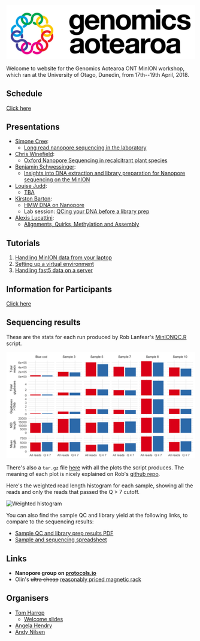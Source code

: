 
![Genomics Aotearoa](./docs/assets/GA-Wide-Colour-1200px.jpg)

Welcome to website for the Genomics Aotearoa ONT MinION workshop, which ran at the University of Otago, Dunedin, from 17th--19th April, 2018.

## Schedule

[Click here](./docs/Structure.md)

## Presentations
- [Simone Cree](mailto:simone.macmil@otago.ac.nz):
    - [Long read nanopore sequencing in the laboratory](https://drive.google.com/file/d/1HOKSwutiWD6j_7RFsfGMw146fOSxJPRJ/view?usp=sharing)
- [Chris Winefield](mailto:Christopher.Winefield@lincoln.ac.nz):
    - [Oxford Nanopore Sequencing in recalcitrant plant species](https://drive.google.com/file/d/1S-2qns28s-hQkldCxjQ_JsTGzD4Zrwej/view?usp=sharing)
- [Benjamin Schwessinger](mailto:Benjamin.Schwessinger@anu.edu.au):
  - [Insights into DNA extraction and library preparation for Nanopore sequencing on the MinION](https://drive.google.com/open?id=1jBrELEcyI9zFC8L7Kb0t4kuNmLj-tbhF)
- [Louise Judd](mailto:lmj@unimelb.edu.au):
  - [TBA](link)
- [Kirston Barton](mailto:k.barton@garvan.org.au):
  - [HMW DNA on Nanopore](https://drive.google.com/open?id=1HAXkELHUmEcNlgDcumCxbdw8cUB9wx6u)
  - Lab session: [QCing your DNA before a library prep](https://drive.google.com/open?id=1BExiW2u-kUa-p0dGqZRX3785QszLcF4L)
- [Alexis Lucattini](mailto:alexis.lucattini@agrf.org.au):
  - [Alignments, Quirks, Methylation and Assembly](https://alexiswl.github.io/presentations/nanopore_dunedin/nanopore_dunedin.html)

## Tutorials
1. [Handling MinION data from your laptop](https://alexiswl.github.io/ASimpleNanoporeTutorial/running_poreduck.html)
2. [Setting up a virtual environment](./docs/vagrant_setup.md)
3. [Handling fast5 data on a server](./docs/workshop/tutorial.html)

## Information for Participants
[Click here](./docs/Info.md)

## Sequencing results

These are the stats for each run produced by Rob Lanfear's [MinIONQC.R](https://github.com/roblanf/minion_qc) script. 

![Sequencing stats](./docs/assets/stats.png)

There's also a `tar.gz` file [here](https://drive.google.com/open?id=1W2Gyt-PktL9w323SFdysV5ATU-dh8fK_) with all the plots the script produces. The meaning of each plot is nicely explained on Rob's [github repo](https://github.com/roblanf/minion_qc#output-details).

Here's the weighted read length histogram for each sample, showing all the reads and only the reads that passed the Q > 7 cutoff.

![Weighted histogram](https://drive.google.com/open?id=1-GUAX1tAI1SQwLxLzHBpWFd9IZ814av_)

You can also find the sample QC and library yield at the following links, to compare to the sequencing results:
- [Sample QC and library prep results PDF](https://drive.google.com/open?id=1QZqew-GirWuYyxb_RQUlB8RDG8qiYBzm)
- [Sample and sequencing spreadsheet](https://drive.google.com/open?id=1vT_okUPXPBR4ynXj1cv7S4arH_gUkZ1C)

## Links
- **Nanopore group on [protocols.io](https://www.protocols.io/groups/minion-user-group-with-fungi-and-plants-on-their-mind)**
- Olin's <s>ultra cheap</s> [reasonably priced magnetic rack](http://samandtomindustrys.science/borchure.html)

## Organisers
+ [Tom Harrop](mailto:tom.harrop@otago.ac.nz)  
    - [Welcome slides](./docs/slides/welcome.pdf)
+ [Angela Hendry](mailto:genomics.aotearoa@otago.ac.nz)  
+ [Andy Nilsen](mailto:andy.nilsen@otago.ac.nz)  
